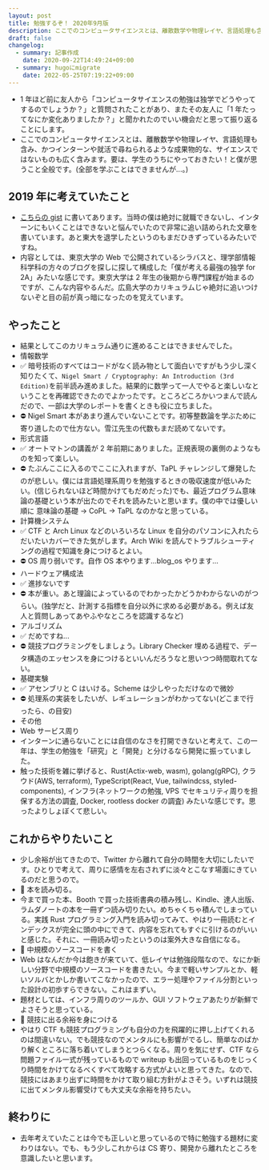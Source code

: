 ```yaml
---
layout: post
title: 勉強するぞ！ 2020年9月版
description: ここでのコンピュータサイエンスとは、離散数学や物理レイヤ、言語処理も含み、かつインターンや就活で尋ねられるような成果物的な、サイエンスではないものも広く含みます。
draft: false
changelog:
  - summary: 記事作成
    date: 2020-09-22T14:49:24+09:00
  - summary: hugoにmigrate
    date: 2022-05-25T07:19:22+09:00
---
```


- 1 年ほど前に友人から「コンピュータサイエンスの勉強は独学でどうやってするのでしょうか？」と質問されたことがあり、またその友人に「1 年たってなにか変化ありましたか？」と聞かれたのでいい機会だと思って振り返ることにします。
- ここでのコンピュータサイエンスとは、離散数学や物理レイヤ、言語処理も含み、かつインターンや就活で尋ねられるような成果物的な、サイエンスではないものも広く含みます。要は、学生のうちにやっておきたい！と僕が思うこと全般です。(全部を学ぶことはできませんが...。)

## 2019 年に考えていたこと

- [こちらの gist](https://gist.github.com/uta8a/5cfc3a1d2abc7963b24445820d2b26b2) に書いてあります。当時の僕は絶対に就職できないし、インターンにもいくことはできないと悩んでいたので非常に追い詰められた文章を書いています。あと東大を退学したというのもまだひきずっているみたいですね。
- 内容としては、東京大学の Web で公開されているシラバスと、理学部情報科学科の方々のブログを探しに探して構成した「僕が考える最強の独学 for 2A」みたいな感じです。東京大学は 2 年生の後期から専門課程が始まるのですが、こんな内容やるんだ。広島大学のカリキュラムじゃ絶対に追いつけないぞと目の前が真っ暗になったのを覚えています。

## やったこと

- 結果としてこのカリキュラム通りに進めることはできませんでした。
- 情報数学
- ✅ 暗号技術のすべてはコードがなく読み物として面白いですがもう少し深く知りたくて、`Nigel Smart / Cryptography: An Introduction (3rd Edition)`を前半読み進めました。結果的に数学って一人でやると楽しいなということを再確認できたのでよかったです。ところどころかいつまんで読んだので、一部は大学のレポートを書くときも役に立ちました。
- ⛔ Nigel Smart 本があまり進んでいないことです。初等整数論を学ぶために寄り道したので仕方ない。雪江先生の代数もまだ読めてないです。
- 形式言語
- ✅ オートマトンの講義が 2 年前期にありました。正規表現の裏側のようなものを知って楽しい。
- ⛔ たぶんここに入るのでここに入れますが、TaPL チャレンジして爆発したのが悲しい。僕には言語処理系周りを勉強するときの吸収速度が低いみたい。(信じられないほど時間かけてもだめだった)でも、最近プログラム意味論の基礎という本が出たのでそれを読みたいと思います。僕の中では優しい順に 意味論の基礎 → CoPL → TaPL なのかなと思っている。
- 計算機システム
- ✅ CTF と Arch Linux などのいろいろな Linux を自分のパソコンに入れたらだいたいカバーできた気がします。Arch Wiki を読んでトラブルシューティングの過程で知識を身につけるとよい。
- ⛔ OS 周り弱いです。自作 OS 本やります...blog_os やります...
- ハードウェア構成法
- ✅ 進捗ないです
- ⛔ 本が重い。あと理論によっているのでわかったかどうかわからないのがつらい。(独学だと、計測する指標を自分以外に求める必要がある。例えば友人と質問しあってあやふやなところを認識するなど)
- アルゴリズム
- ✅ だめですね...
- ⛔ 競技プログラミングをしましょう。Library Checker 埋める過程で、データ構造のエッセンスを身につけるといいんだろうなと思いつつ時間取れてない。
- 基礎実験
- ✅ アセンブリと C はいける。Scheme は少しやっただけなので微妙
- ⛔ 処理系の実装をしたいが、レギュレーションがわかってない(どこまで行ったら、の目安)
- その他
- Web サービス周り
- インターンに通らないことには自信のなさを打開できないと考えて、この一年は、学生の勉強を「研究」と「開発」と分けるなら開発に振っていました。
- 触った技術を雑に挙げると、Rust(Actix-web, wasm), golang(gRPC), クラウド(AWS, terraform), TypeScript(React, Vue, tailwindcss, styled-components), インフラ(ネットワークの勉強, VPS でセキュリティ周りを担保する方法の調査, Docker, rootless docker の調査) みたいな感じです。思ったよりしょぼくて悲しい。

## これからやりたいこと

- 少し余裕が出てきたので、Twitter から離れて自分の時間を大切にしたいです。ひとりで考えて、周りに感情を左右されずに淡々とこなす場面にきているのだと思うので。
- 🌟 本を読み切る。
- 今まで買った本、Booth で買った技術書典の積み残し、Kindle、達人出版、ラムダノートの本を一冊ずつ読み切りたい。めちゃくちゃ積んでしまっている。実践 Rust プログラミング入門を読み切ってみて、やはり一冊読むとインデックスが完全に頭の中にできて、内容を忘れてもすぐに引けるのがいいと感じた。それに、一冊読み切ったというのは案外大きな自信になる。
- 🌟 中規模のソースコードを書く
- Web はなんだか今は飽きが来ていて、低レイヤは勉強段階なので、なにか新しい分野で中規模のソースコードを書きたい。今まで軽いサンプルとか、軽いソルバとかしか書いてこなかったので、エラー処理やファイル分割といった設計の初歩すらできない。これはまずい。
- 題材としては、インフラ周りのツールか、GUI ソフトウェアあたりが新鮮でよさそうと思っている。
- 🌟 競技に出る余裕を身につける
- やはり CTF も競技プログラミングも自分の力を飛躍的に押し上げてくれるのは間違いない。でも競技なのでメンタルにも影響がでるし、簡単なのばかり解くところに落ち着いてしまうとつらくなる。周りを気にせず、CTF なら問題ファイル一式が残っているもので writeup も出回っているものをじっくり時間をかけてなるべくすべて攻略する方式がよいと思ってきた。なので、競技にはあまり出ずに時間をかけて取り組む方針がよさそう。いずれは競技に出てメンタル影響受けても大丈夫な余裕を持ちたい。

## 終わりに

- 去年考えていたことは今でも正しいと思っているので特に勉強する題材に変わりはない。でも、もう少しこれからは CS 寄り、開発から離れたところを意識したいと思います。
